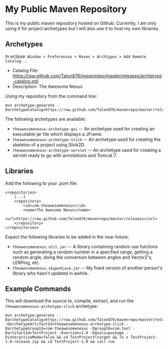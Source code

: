 My Public Maven Repository
==========================
This is my public maven repository hosted on Github. Currently, I am only using it for project archetypes but I will also use it to host my own libraries.


Archetypes
---------

In eclipse: `Window > Preferences > Maven > Archtypes > Add Remote Catalog...`

* Catalog File: https://raw.github.com/Talon876/mavenrepo/master/releases/archetype-catalog.xml
* Description: The Awesome Nexus

Using my repository from the command line:
	
	mvn archetype:generate -DarchetypeCatalog=https://raw.github.com/Talon876/mavenrepo/master/releases/
	
The following archetypes are available:

* `theawesomenexus-archetype-gui` -- An archetype used for creating an executable jar file which displays a JFrame.
* `theawesomenexus-archetype-slick` -- An archetype used for creating the skeleton of a project using Slick2D.
* `theawesomenexus-archetype-servlet` -- An archetype used for creating a servlet ready to go with annotations and Tomcat 7.

	
Libraries
---------

Add the following to your .pom file:

	<repositories>
		[...]
		<repository>
			<id>com.theawesomenexus</id>
			<name>The Awesome Nexus</name>
			<url>https://raw.github.com/Talon876/mavenrepo/master/releases</url>
		</repository>
	</repositories>
	
Expect the following libraries to be added in the near future:

* `theawesomenexus.util.jar` -- A library containing random use fulctions such as generating a random number in a specified range, getting a random angle, doing the conversion between angles and Vector2's, LERPing, etc.
* `theawesomenexus.skype4java.jar` -- My fixed version of another person's library who hasn't updated in awhile.

Example Commands
----------------

This will download the source to, compile, extract, and run the `theawesomenexus-archetype-slick` archetype:
	
	mvn archetype:generate -DarchetypeCatalog=https://raw.github.com/Talon876/mavenrepo/master/releases/ -DarchetypeArtifactId=theawesomenexus-archetype-slick -DarchetypeGroupId=com.theawesomenexus -DgroupId=com.test -DartifactId=TestProject -Dversion=1.0 -Dgoals=package -DinteractiveMode=false && cd TestProject\target && 7z x TestProject-1.0-release.zip && cd TestProject-1.0 && call run